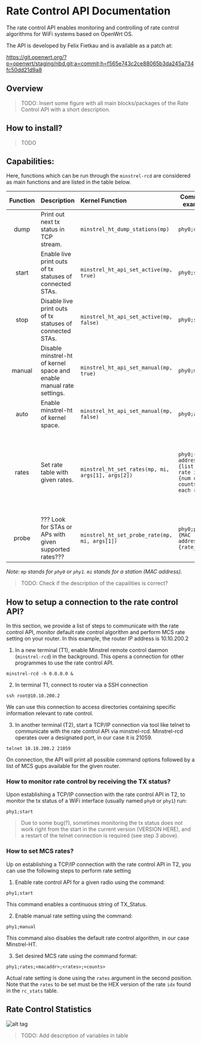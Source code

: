 # Rate Control API Documentation 

The rate control API enables monitoring and controlling of rate control algorithms for WiFi systems based on OpenWrt OS. 

The API is developed by Felix Fietkau and is available as a patch at:

https://git.openwrt.org/?p=openwrt/staging/nbd.git;a=commit;h=f565e743c2ce88065b3da245a734fc50dd21d9a8


## Overview
> TODO: Insert some figure with all main blocks/packages of the Rate Control API with a short description.


## How to install?
> TODO

## Capabilities:

Here, functions which can be run through the `minstrel-rcd` are considered as main functions and are listed in the table below.

|Function|Description|Kernel Function|Command example|Additional Information|
|:------:|:----------|:--------------|---------------|----------------------|
|dump    |Print out next tx status in TCP stream.|`minstrel_ht_dump_stations(mp)`|`phy0;dump`||
|start   |Enable live print outs of tx statuses of connected STAs.|`minstrel_ht_api_set_active(mp, true)`|`phy0;start`||
|stop    |Disable live print outs of tx statuses of connected STAs.|`minstrel_ht_api_set_active(mp, false)`|`phy0;stop`||
|manual  |Disable minstrel-ht of kernel space and enable manual rate settings.|`minstrel_ht_api_set_manual(mp, true)`|`phy0;manual`||
|auto    |Enable minstrel-ht of kernel space.|`minstrel_ht_api_set_manual(mp, false)`|`phy0;auto`||
|rates   |Set rate table with given rates.|`minstrel_ht_set_rates(mp, mi, args[1], args[2])`|`phy0;{MAC address};{list of rate idxs};{num of counts for each rate}`|`args[1]` = list of rates seperated by `,` and `args[2]` = list of number of tries for a rate until choosing next rate.|
|probe   |??? Look for STAs or APs with given supported rates???|`minstrel_ht_set_probe_rate(mp, mi, args[1])`|`phy0;probe;{MAC address};{rate_idx}`|`args[1]` = list of rates supported by STA or AP???|

_Note: `mp` stands for `phy0` or `phy1`. `mi` stands for a station (MAC address)._

> TODO: Check if the description of the capailities is correct?

## How to setup a connection to  the rate control API?

In this section, we provide a list of steps to communicate with the rate control API, monitor default rate control algorithm and perform MCS rate setting on your router. In this example, the router IP address is 10.10.200.2

  1. In a new terminal (T1), enable Minstrel remote control daemon (`minstrel-rcd`) in the background. This opens a connection for other programmes to use the rate control API.
  ```
  minstrel-rcd -h 0.0.0.0 &
  ```
    
  2. In terminal T1, connect to router via a SSH connection
  ```
  ssh root@10.10.200.2
  ```
  We can use this connection to access directories containing specific information relevant to rate control.
  
  3. In another terminal (T2), start a TCP/IP connection via tool like telnet to communicate with the rate control API via minstrel-rcd. Minstrel-rcd operates over a designated port, in our case it is 21059.
  ```
  telnet 10.10.200.2 21059
  ```
  On connection, the API will print all possible command options followed by a list of MCS gups available for the given router. 

### How to monitor rate control by receiving the TX status?

Upon establishing a TCP/IP connection with the rate control API in T2, to monitor the tx status of a WiFi interface (usually named `phy0` or `phy1`) run:
  ```
  phy1;start
  ```
  > Due to some bug(?), sometimes monitoring the tx status does not work right from the start in the current version (VERSION HERE), and a restart of the telnet connection is required (see step 3 above).

### How to set MCS rates?

Up on establishing a TCP/IP connection with the rate control API in T2, you can use the following steps to perform rate setting
  
  1. Enable rate control API for a given radio using the command:
  ```
  phy1;start
  ```
  This command enables a continuous string of TX_Status.
       
  2. Enable manual rate setting using the command:
  ```
  phy1;manual
  ```
  This command also disables the default rate control algorithm, in our case Minstrel-HT.
    
  3. Set desired MCS rate using the command format:
  ```
  phy1;rates;<macaddr>;<rates>;<counts>
  ```    
  Actual rate setting is done using the `rates` argument in the second position. Note that the `rates` to be set must be the HEX version of the rate `idx` found in the `rc_stats` table.
     

## Rate Control Statistics



![alt tag](https://user-images.githubusercontent.com/79704080/112141900-385fd980-8bd6-11eb-99a2-5c18ff8e37e5.PNG)

> TODO: Add description of variables in table
     
    

 
 
 
 
 
 
 
 
 
 
 
 
 
 

